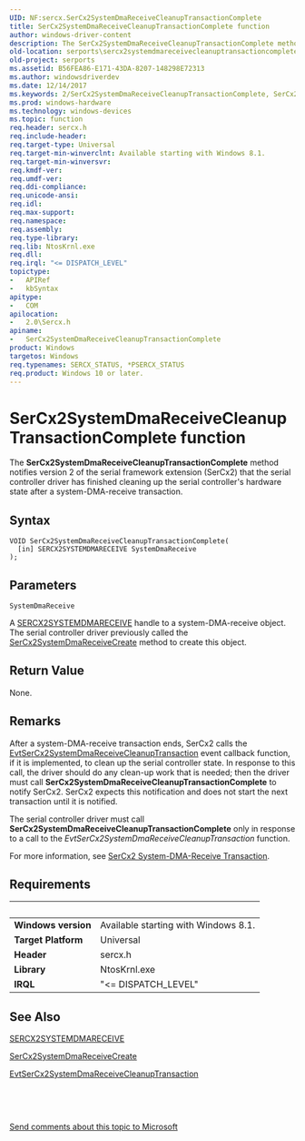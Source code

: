 ```yaml
---
UID: NF:sercx.SerCx2SystemDmaReceiveCleanupTransactionComplete
title: SerCx2SystemDmaReceiveCleanupTransactionComplete function
author: windows-driver-content
description: The SerCx2SystemDmaReceiveCleanupTransactionComplete method notifies version 2 of the serial framework extension (SerCx2) that the serial controller driver has finished cleaning up the serial controller's hardware state after a system-DMA-receive transaction.
old-location: serports\sercx2systemdmareceivecleanuptransactioncomplete.htm
old-project: serports
ms.assetid: B56FEA86-E171-43DA-8207-148298E72313
ms.author: windowsdriverdev
ms.date: 12/14/2017
ms.keywords: 2/SerCx2SystemDmaReceiveCleanupTransactionComplete, SerCx2SystemDmaReceiveCleanupTransactionComplete, SerCx2SystemDmaReceiveCleanupTransactionComplete method [Serial Ports], serports.sercx2systemdmareceivecleanuptransactioncomplete
ms.prod: windows-hardware
ms.technology: windows-devices
ms.topic: function
req.header: sercx.h
req.include-header: 
req.target-type: Universal
req.target-min-winverclnt: Available starting with Windows 8.1.
req.target-min-winversvr: 
req.kmdf-ver: 
req.umdf-ver: 
req.ddi-compliance: 
req.unicode-ansi: 
req.idl: 
req.max-support: 
req.namespace: 
req.assembly: 
req.type-library: 
req.lib: NtosKrnl.exe
req.dll: 
req.irql: "<= DISPATCH_LEVEL"
topictype:
-	APIRef
-	kbSyntax
apitype:
-	COM
apilocation:
-	2.0\Sercx.h
apiname:
-	SerCx2SystemDmaReceiveCleanupTransactionComplete
product: Windows
targetos: Windows
req.typenames: SERCX_STATUS, *PSERCX_STATUS
req.product: Windows 10 or later.
---
```



# SerCx2SystemDmaReceiveCleanupTransactionComplete function
The <b>SerCx2SystemDmaReceiveCleanupTransactionComplete</b> method notifies version 2 of the serial framework extension (SerCx2) that the serial controller driver has finished cleaning up the serial controller's hardware state after a system-DMA-receive transaction.

## Syntax

````
VOID SerCx2SystemDmaReceiveCleanupTransactionComplete(
  [in] SERCX2SYSTEMDMARECEIVE SystemDmaReceive
);
````

## Parameters

`SystemDmaReceive`

A <a href="https://docs.microsoft.com/en-us/windows-hardware/drivers/serports/sercx2-object-handles">SERCX2SYSTEMDMARECEIVE</a> handle to a system-DMA-receive object. The serial controller driver previously called the <a href="..\sercx\nf-sercx-sercx2systemdmareceivecreate.md">SerCx2SystemDmaReceiveCreate</a> method to create this object.


## Return Value

None.

## Remarks

After a system-DMA-receive transaction ends, SerCx2 calls the <a href="..\sercx\nc-sercx-evt_sercx2_system_dma_receive_cleanup_transaction.md">EvtSerCx2SystemDmaReceiveCleanupTransaction</a> event callback function, if it is implemented, to clean up the serial controller state. In response to this call, the driver should do any clean-up work that is needed; then the driver must call <b>SerCx2SystemDmaReceiveCleanupTransactionComplete</b> to notify SerCx2. SerCx2 expects this notification and does not start the next transaction until it is notified.

The serial controller driver must call <b>SerCx2SystemDmaReceiveCleanupTransactionComplete</b> only in response to a call to the <i>EvtSerCx2SystemDmaReceiveCleanupTransaction</i> function.

For more information, see <a href="https://msdn.microsoft.com/0374D1BE-96ED-43D6-8661-5E9676B82C0D">SerCx2 System-DMA-Receive Transaction</a>.

## Requirements
| &nbsp; | &nbsp; |
| ---- |:---- |
| **Windows version** | Available starting with Windows 8.1.  |
| **Target Platform** | Universal |
| **Header** | sercx.h |
| **Library** | NtosKrnl.exe |
| **IRQL** | "<= DISPATCH_LEVEL" |

## See Also

<a href="https://docs.microsoft.com/en-us/windows-hardware/drivers/serports/sercx2-object-handles">SERCX2SYSTEMDMARECEIVE</a>



<a href="..\sercx\nf-sercx-sercx2systemdmareceivecreate.md">SerCx2SystemDmaReceiveCreate</a>



<a href="..\sercx\nc-sercx-evt_sercx2_system_dma_receive_cleanup_transaction.md">EvtSerCx2SystemDmaReceiveCleanupTransaction</a>



 

 

<a href="mailto:wsddocfb@microsoft.com?subject=Documentation%20feedback [serports\serports]:%20SerCx2SystemDmaReceiveCleanupTransactionComplete method%20 RELEASE:%20(12/14/2017)&amp;body=%0A%0APRIVACY STATEMENT%0A%0AWe use your feedback to improve the documentation. We don't use your email address for any other purpose, and we'll remove your email address from our system after the issue that you're reporting is fixed. While we're working to fix this issue, we might send you an email message to ask for more info. Later, we might also send you an email message to let you know that we've addressed your feedback.%0A%0AFor more info about Microsoft's privacy policy, see http://privacy.microsoft.com/en-us/default.aspx." title="Send comments about this topic to Microsoft">Send comments about this topic to Microsoft</a>